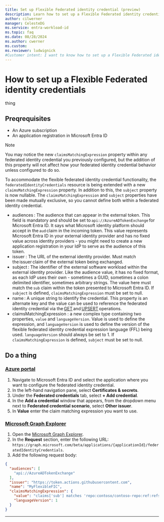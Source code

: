 ```yaml
---
title: Set up Flexible Federated identity credential (preview)
description: Learn how to set up a Flexible Federated identity credential in the Azure portal or Microsoft Graph Explorer.
author: cilwerner
manager: CelesteDG
ms.service: entra-workload-id
ms.topic: faq
ms.date: 08/28/2024
ms.author: cwerner
ms.custom: 
ms.reviewer: ludwignick
#Customer intent: I want to know how to set up a Flexible Federated identity credential in the Azure portal or Microsoft Graph Explorer.
---
```


# How to set up a Flexible Federated identity credentials

thing

## Preqrequisites

- An Azure subscription
- An application registration in Microsoft Entra ID

> [!NOTE]
>
> You may notice the new `claimsMatchingExpression` property within any federated identity credential you previously configured, but the addition of this property will not affect how your federated identity credential behavior unless configured to do so. 

To accommodate the flexible federated identity credential functionality, the `federatedIdentityCredentials` resource is being extended with a new `claimsMatchingExpression` property. In addition to this, the `subject` property is now nullable. The `claimsMatchingExpression` and `subject` properties have been made mutually exclusive, so you cannot define both within a federated identity credential.

- audiences : The audience that can appear in the external token. This field is mandatory and should be set to `api://AzureADTokenExchange` for Microsoft Entra ID. It says what Microsoft identity platform should accept in the `aud` claim in the incoming token. This value represents Microsoft Entra ID in your external identity provider and has no fixed value across identity providers - you might need to create a new application registration in your IdP to serve as the audience of this token. 
- issuer : The URL of the external identity provider. Must match the issuer claim of the external token being exchanged. 
- subject : The identifier of the external software workload within the external identity provider. Like the audience value, it has no fixed format, as each IdP uses their own - sometimes a GUID, sometimes a colon delimited identifier, sometimes arbitrary strings. The value here must match the `sub` claim within the token presented to Microsoft Entra ID. If `subject` is defined, `claimsMatchingExpression` must be set to null.  
- name : A unique string to identify the credential. This property is an alternate key and the value can be used to reference the federated identity credential via the [GET](/graph/api/federatedidentitycredential-get) and [UPSERT](/graph/api/federatedidentitycredential-upsert) operations. 
- claimsMatchingExpression : a new complex type containing two properties, `value` and `languageVersion`. Value is used to define the expression, and `languageVersion` is used to define the version of the flexible federated identity credential expression language (FFL) being used. `languageVersion` should always be set to 1. If `claimsMatchingExpression` is defined, `subject` must be set to null. 


## Do a thing

### [Azure portal](#tab/azure-portal)

1. Navigate to Microsoft Entra ID and select the application where you want to configure the federated identity credential.
1. In the left-hand navigation pane, select **Certificates & secrets**.
1. Under the **Federated credentials** tab, select **+ Add credential**.
1. In the **Add a credential** window that appears, from the dropdown menu next to **Federated credential scenario**, select **Other issuer**.
1. In **Value** enter the claim matching expression you want to use.

### [Microsoft Graph Explorer](#tab/graph-explorer)

1. Open the [Microsoft Graph Explorer](https://developer.microsoft.com/en-us/graph/graph-explorer).
1. In the **Request** section, enter the following URL: `https://graph.microsoft.com/beta/applications/{applicationId}/federatedIdentityCredentials`.
1. Add the following request body:

```json
{
  "audiences": [
    "api://AzureADTokenExchange"
  ],
  "issuer": "https://token.actions.githubusercontent.com",
  "name": "MyFlexibleFIC",
  "claimsMatchingExpression": {
    "value": "claims['sub'] matches 'repo:contoso/contoso-repo:ref:refs/heads/*'",
    "languageVersion": 1
  }
}
```

---